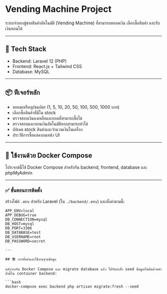 # Vending Machine Project

ระบบจำลองตู้ขายสินค้าอัตโนมัติ (Vending Machine) ที่สามารถหยอดเงิน เลือกซื้อสินค้า และรับเงินทอนได้

---

## 🔧 Tech Stack

- Backend: Laravel 12 (PHP)
- Frontend: React.js + Tailwind CSS
- Database: MySQL

---

## 📦 ฟีเจอร์หลัก

- หยอดเหรียญ/ธนบัตร (1, 5, 10, 20, 50, 100, 500, 1000 บาท)
- เลือกซื้อสินค้าที่มีใน stock
- ตรวจสอบเงินคงเหลือและยอดที่สามารถซื้อได้
- ตรวจสอบและทอนเงินอัตโนมัติหากสามารถทำได้
- อัปเดต stock สินค้าและจำนวนเงินในเครื่อง
- ประวัติการซื้อแสดงบนหน้า UI

---

## 🐳 ใช้งานด้วย Docker Compose

โปรเจกต์นี้ใช้ Docker Compose สำหรับรัน backend, frontend, database และ phpMyAdmin

---

### ✅ ขั้นตอนการติดตั้ง

สร้างไฟล์ `.env` สำหรับ Laravel (ใน `./backend/.env`) และตั้งค่าตามนี้:

```env
APP_ENV=local
APP_DEBUG=true
DB_CONNECTION=mysql
DB_HOST=mysql
DB_PORT=3306
DB_DATABASE=test
DB_USERNAME=root
DB_PASSWORD=secret

---

## 🛠️ การตั้งค่าและใช้งานฐานข้อมูล

หลังจากรัน Docker Compose และ migrate database แล้ว ให้รันคำสั่ง seed ข้อมูลเริ่มต้นด้วยคำสั่งนี้ใน container backend:

```bash
docker-compose exec backend php artisan migrate:fresh --seed

